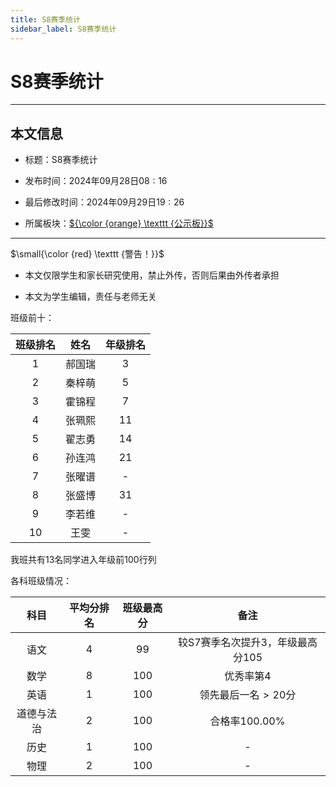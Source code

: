 ```yaml
---
title: S8赛季统计
sidebar_label: S8赛季统计
---
```


# S8赛季统计

------------

## 本文信息

- 标题：S8赛季统计

- 发布时间：$2024$年$09$月$28$日$08:16$

- 最后修改时间：$2024$年$09$月$29$日$19:26$

- 所属板块：[${\color {orange} \texttt {公示板}}$](/gsb)

------------

$\small{\color {red} \texttt {警告！}}$

- 本文仅限学生和家长研究使用，禁止外传，否则后果由外传者承担

- 本文为学生编辑，责任与老师无关

班级前十：

| 班级排名 | 姓名 | 年级排名 |
| :-: | :-: | :-: |
| $1$ | 郝国瑞 | $3$ |
| $2$ | 秦梓萌 | $5$ |
| $3$ | 霍锦程 | $7$ |
| $4$ | 张珮熙 | $11$ |
| $5$ | 翟志勇 | $14$ |
| $6$ | 孙连鸿 | $21$ |
| $7$ | 张曜谱 | - |
| $8$ | 张盛博 | $31$ |
| $9$ | 李若维 | - |
| $10$ | 王雯 | - |

我班共有$13$名同学进入年级前$100$行列

各科班级情况：

| 科目 | 平均分排名 | 班级最高分 | 备注 |
| :-: | :-: | :-: | :-: |
| 语文 | $4$ | $99$ | 较S7赛季名次提升$3$，年级最高分$105$ |
| 数学 | $8$ | $100$ | 优秀率第$4$ |
| 英语 | $1$ | $100$ | 领先最后一名$>20$分 |
| 道德与法治 | $2$ | $100$ | 合格率$100.00\%$ |
| 历史 | $1$ | $100$ | - |
| 物理 | $2$ | $100$ | - |